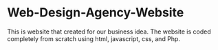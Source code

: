 # Web-Design-Agency-Website
This is website that created for our business idea. The website is coded completely from scratch using html, javascript, css, and Php.
